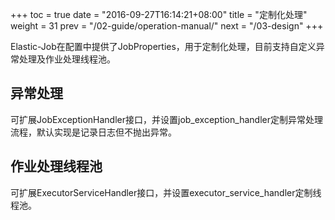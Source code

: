 +++
toc = true
date = "2016-09-27T16:14:21+08:00"
title = "定制化处理"
weight = 31
prev = "/02-guide/operation-manual/"
next = "/03-design"
+++

Elastic-Job在配置中提供了JobProperties，用于定制化处理，目前支持自定义异常处理及作业处理线程池。

## 异常处理

可扩展JobExceptionHandler接口，并设置job_exception_handler定制异常处理流程，默认实现是记录日志但不抛出异常。

## 作业处理线程池

可扩展ExecutorServiceHandler接口，并设置executor_service_handler定制线程池。
